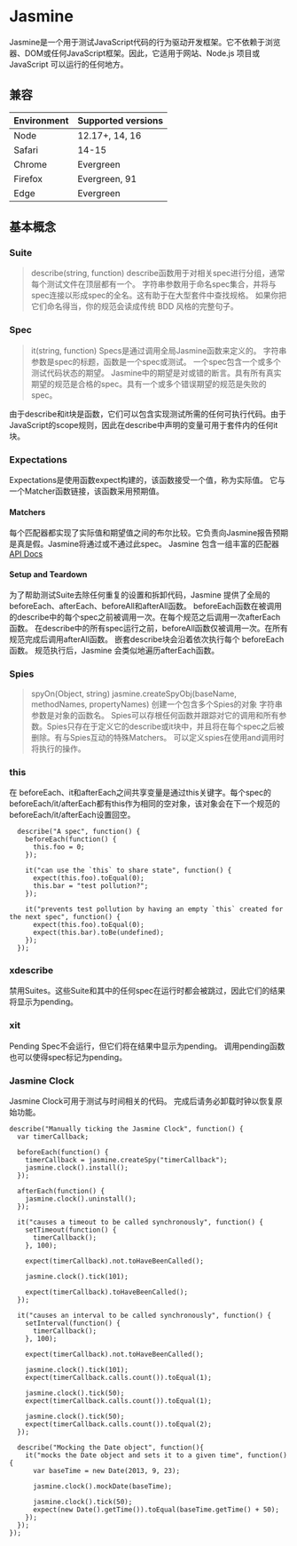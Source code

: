 # Jasmine
Jasmine是一个用于测试JavaScript代码的行为驱动开发框架。它不依赖于浏览器、DOM或任何JavaScript框架。因此，它适用于网站、Node.js 项目或 JavaScript 可以运行的任何地方。

## 兼容
Environment|Supported versions
--|--
Node|12.17+, 14, 16
Safari|14-15
Chrome|Evergreen
Firefox|Evergreen, 91
Edge|Evergreen

## 基本概念
### Suite
> describe(string, function)
describe函数用于对相关spec进行分组，通常每个测试文件在顶层都有一个。
字符串参数用于命名spec集合，并将与spec连接以形成spec的全名。这有助于在大型套件中查找规格。
如果你把它们命名得当，你的规范会读成传统 BDD 风格的完整句子。
### Spec
> it(string, function) 
Specs是通过调用全局Jasmine函数来定义的。
字符串参数是spec的标题，函数是一个spec或测试。 一个spec包含一个或多个测试代码状态的期望。
Jasmine中的期望是对或错的断言。具有所有真实期望的规范是合格的spec。具有一个或多个错误期望的规范是失败的spec。

由于describe和it块是函数，它们可以包含实现测试所需的任何可执行代码。由于JavaScript的scope规则，因此在describe中声明的变量可用于套件内的任何it块。

### Expectations
Expectations是使用函数expect构建的，该函数接受一个值，称为实际值。 它与一个Matcher函数链接，该函数采用预期值。
#### Matchers
每个匹配器都实现了实际值和期望值之间的布尔比较。它负责向Jasmine报告预期是真是假。Jasmine将通过或不通过此spec。
Jasmine 包含一组丰富的匹配器 [API Docs](https://jasmine.github.io/api/edge/matchers.html)
#### Setup and Teardown
为了帮助测试Suite去除任何重复的设置和拆卸代码，Jasmine 提供了全局的beforeEach、afterEach、beforeAll和afterAll函数。
beforeEach函数在被调用的describe中的每个spec之前被调用一次。在每个规范之后调用一次afterEach 函数。
在describe中的所有spec运行之前，beforeAll函数仅被调用一次。在所有规范完成后调用afterAll函数。
嵌套describe块会沿着依次执行每个 beforeEach 函数。 规范执行后，Jasmine 会类似地遍历afterEach函数。

### Spies
> spyOn(Object, string)
> jasmine.createSpyObj(baseName, methodNames, propertyNames)  创建一个包含多个Spies的对象
字符串参数是对象的函数名。
Spies可以存根任何函数并跟踪对它的调用和所有参数。Spies只存在于定义它的describe或it块中，并且将在每个spec之后被删除。有与Spies互动的特殊Matchers。
可以定义spies在使用and调用时将执行的操作。

### this
在 beforeEach、it和afterEach之间共享变量是通过this关键字。每个spec的beforeEach/it/afterEach都有this作为相同的空对象，该对象会在下一个规范的beforeEach/it/afterEach设置回空。
```
  describe("A spec", function() {
    beforeEach(function() {
      this.foo = 0;
    });
    
    it("can use the `this` to share state", function() {
      expect(this.foo).toEqual(0);
      this.bar = "test pollution?";
    });
    
    it("prevents test pollution by having an empty `this` created for the next spec", function() {
      expect(this.foo).toEqual(0);
      expect(this.bar).toBe(undefined);
    });
  });
```

### xdescribe
禁用Suites。这些Suite和其中的任何spec在运行时都会被跳过，因此它们的结果将显示为pending。

### xit
Pending Spec不会运行，但它们将在结果中显示为pending。
调用pending函数也可以使得spec标记为pending。

### Jasmine Clock
Jasmine Clock可用于测试与时间相关的代码。
完成后请务必卸载时钟以恢复原始功能。
```
describe("Manually ticking the Jasmine Clock", function() {
  var timerCallback;

  beforeEach(function() {
    timerCallback = jasmine.createSpy("timerCallback");
    jasmine.clock().install();
  });

  afterEach(function() {
    jasmine.clock().uninstall();
  });

  it("causes a timeout to be called synchronously", function() {
    setTimeout(function() {
      timerCallback();
    }, 100);

    expect(timerCallback).not.toHaveBeenCalled();

    jasmine.clock().tick(101);

    expect(timerCallback).toHaveBeenCalled();
  });

  it("causes an interval to be called synchronously", function() {
    setInterval(function() {
      timerCallback();
    }, 100);

    expect(timerCallback).not.toHaveBeenCalled();

    jasmine.clock().tick(101);
    expect(timerCallback.calls.count()).toEqual(1);

    jasmine.clock().tick(50);
    expect(timerCallback.calls.count()).toEqual(1);

    jasmine.clock().tick(50);
    expect(timerCallback.calls.count()).toEqual(2);
  });

  describe("Mocking the Date object", function(){
    it("mocks the Date object and sets it to a given time", function() {
      var baseTime = new Date(2013, 9, 23);

      jasmine.clock().mockDate(baseTime);

      jasmine.clock().tick(50);
      expect(new Date().getTime()).toEqual(baseTime.getTime() + 50);
    });
  });
});
```

